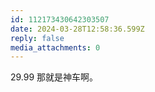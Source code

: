 ```yaml
---
id: 112173430642303507
date: 2024-03-28T12:58:36.599Z
reply: false
media_attachments: 0
---
```


29.99 那就是神车啊。

